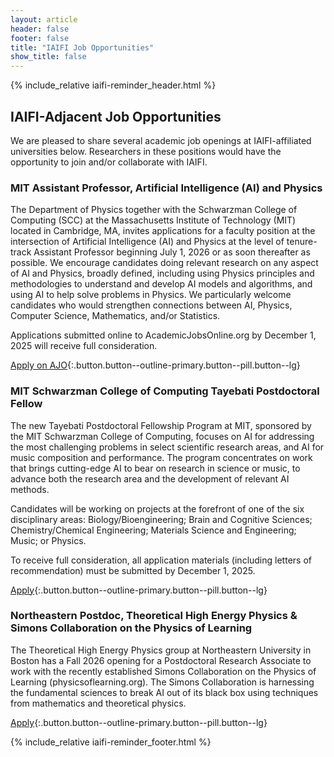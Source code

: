 ```yaml
---
layout: article
header: false
footer: false
title: "IAIFI Job Opportunities"
show_title: false
--- 
```



{% include_relative iaifi-reminder_header.html %}


## IAIFI-Adjacent Job Opportunities
We are pleased to share several academic job openings at IAIFI-affiliated universities below. Researchers in these positions would have the opportunity to join and/or collaborate with IAIFI. 

### MIT Assistant Professor, Artificial Intelligence (AI) and Physics 

The Department of Physics together with the Schwarzman College of Computing (SCC) at the Massachusetts Institute of Technology (MIT) located in Cambridge, MA, invites applications for a faculty position at the intersection of Artificial Intelligence (AI) and Physics at the level of tenure-track Assistant Professor beginning July 1, 2026 or as soon thereafter as possible. We encourage candidates doing relevant research on any aspect of AI and Physics, broadly defined, including using Physics principles and methodologies to understand and develop AI models and algorithms, and using AI to help solve problems in Physics. We particularly welcome candidates who would strengthen connections between AI, Physics, Computer Science, Mathematics, and/or Statistics.

Applications submitted online to AcademicJobsOnline.org by December 1, 2025 will receive full consideration.

[Apply on AJO](https://academicjobsonline.org/ajo/jobs/30892){:.button.button--outline-primary.button--pill.button--lg}

### MIT Schwarzman College of Computing Tayebati Postdoctoral Fellow

The new Tayebati Postdoctoral Fellowship Program at MIT, sponsored by the MIT Schwarzman College of Computing, focuses on AI for addressing the most challenging problems in select scientific research areas, and AI for music composition and performance. The program concentrates on work that brings cutting-edge AI to bear on research in science or music, to advance both the research area and the development of relevant AI methods.

Candidates will be working on projects at the forefront of one of the six disciplinary areas: Biology/Bioengineering; Brain and Cognitive Sciences; Chemistry/Chemical Engineering; Materials Science and Engineering; Music; or Physics.

To receive full consideration, all application materials (including letters of recommendation) must be submitted by December 1, 2025.

[Apply](https://mitfunding.infoready4.com/#freeformCompetitionDetail/1989450){:.button.button--outline-primary.button--pill.button--lg}

### Northeastern Postdoc, Theoretical High Energy Physics & Simons Collaboration on the Physics of Learning

The Theoretical High Energy Physics group at Northeastern University in Boston has a Fall 2026 opening for a Postdoctoral Research Associate to work with the recently established Simons Collaboration on the Physics of Learning (physicsoflearning.org). The Simons Collaboration is harnessing the fundamental sciences to break AI out of its black box using techniques from mathematics and theoretical physics.

[Apply](https://northeastern.wd1.myworkdayjobs.com/en-US/careers/job/Boston-MA-Main-Campus/Postdoctoral-Research-Associate_R136751?jobFamily=d1f0c548f4110101fee8d010989b0002&jobFamily=b874e5b0937c1001968ea5e249fb0000){:.button.button--outline-primary.button--pill.button--lg}

{% include_relative iaifi-reminder_footer.html %}
